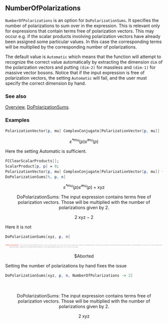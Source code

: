 ## NumberOfPolarizations

`NumberOfPolarizations` is an option for `DoPolarizationSums`. It specifies the number of polarizations to sum over in the expression.
This is relevant only for expressions that contain terms free of polarization vectors. This may occur e.g. if the scalar products involving
polarization vectors have already been assigned some particular values. In this case the corresponding terms will be multiplied by the
corresponding number of polarizations.

The default value is `Automatic` which means that the function will attempt to recognize the correct value automatically by
extracting the dimension `dim` of the polarization vectors and putting `(dim-2)` for massless and `(dim-1)` for massive vector bosons.
Notice that if the input expression is free of polarization vectors, the setting `Automatic` will fail, and the user must specify the correct
dimension by hand.

### See also

[Overview](Extra/FeynCalc.md), [DoPolarizationSums](DoPolarizationSums.md).

### Examples

```mathematica
PolarizationVector[p, mu] ComplexConjugate[PolarizationVector[p, mu]]
```

$$\bar{\varepsilon }^{*\text{mu}}(p) \bar{\varepsilon }^{\text{mu}}(p)$$

Here the setting Automatic is sufficient.

```mathematica
FCClearScalarProducts[];
ScalarProduct[p, p] = 0;
PolarizationVector[p, mu] ComplexConjugate[PolarizationVector[p, mu]] + xyz
DoPolarizationSums[%, p, n]
```

$$\bar{\varepsilon }^{*\text{mu}}(p) \bar{\varepsilon }^{\text{mu}}(p)+\text{xyz}$$

$$\text{DoPolarizationSums: The input expression contains terms free of polarization vectors. Those will be multiplied with the number of polarizations given by }2.$$

$$2 \;\text{xyz}-2$$

Here it is not

```mathematica
DoPolarizationSums[xyz, p, n]
```

![0emyzef54vvcu](img/0emyzef54vvcu.svg)

$$\text{\$Aborted}$$

Setting the number of polarizations by hand fixes the issue

```mathematica
DoPolarizationSums[xyz, p, n, NumberOfPolarizations -> 2] 
  
 

```

$$\text{DoPolarizationSums: The input expression contains terms free of polarization vectors. Those will be multiplied with the number of polarizations given by }2.$$

$$2 \;\text{xyz}$$